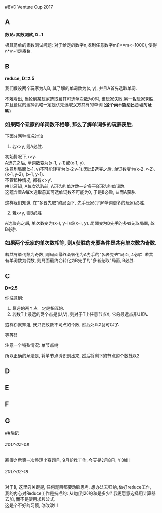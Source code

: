 #8VC Venture Cup 2017

## A
**数论: 素数测试, D=1**

极其简单的素数测试问题: 对于给定的数字n,找到任意数字m(1<=m<=1000), 使得n*m+1是素数.

## B
**reduce, D=2.5**

我们假设两个玩家为A,B, 其了解的单词数为(x, y), 并且A首先选取单词.

不难看出, 当轮到某玩家选取且其可选单次数为0时, 该玩家失败,另一名玩家获胜.
并且最优的选择策略一定是优先选取双方共有的单词.(**这个尚不能给出合理的证明**)

### 如果两个玩家的单词数不相等, 那么了解单词多的玩家获胜.
下面分两种情况讨论.

1. 若x&gt;y, 则A必胜.

初始情况下,x&gt;y.  
A选完之后, 单词数变为(x-1, y-1)或(x-1, y).  
注意到局面(x-1, y)不可能转变为(x-2,y-1),因此B选完之后, 单词数变为(x-2, y-2), (x-1, y-2), (x-1, y-1).  
不管那种情况, 都有x'&gt;y'.  
由此可知, A每次选取前, A可选的单次数一定多于B可选的单词数.  
这蕴含着A每次选取前其可选单词数不可能为0, 于是B必败, 从而A获胜.

这样我们知道, 在"多者先取"的局面下, 先手玩家(了解单词更多的玩家)必胜.

2. 若x&lt;y, 则B必胜

A选取完之后, 单次数变为(x-1, y-1)或(x-1, y).
局面变为B先手的多者先取局面, 故B必胜.

### 如果两个玩家的单次数相等, 则A获胜的充要条件是共有单次数为奇数.

若共有单词数为奇数, 则局面最终会转化为A先手的"多者先去"局面, A必胜.
若共有单词数为偶数, 则局面最终会转化为B先手的"多者先取"局面, B必胜.

## C
**D=2.5**

你注意到:
1. 最远的两个点一定是相互的.
2. 若数T上最远的两个点是(U,V), 则对于T上任意节点X, 它的最远点非U即V.

这样你就知道, 我只要数数不同点的个数, 然后处以2就可以了.

等等!!!

注意一个特殊情况: 单节点树.

所以正确的解法是, 将单节点树识别出来, 然后将剩下的节点的个数处以2

## D
## E
## F
## G

##后记

###### 2017-02-08
寒假之后第一次整理比赛题目, 9月份找工作, 今天是2月8日, 加油!!!

###### 2017-02-18
对于B, 这里的关键是, 任何题目都要动脑思考, 想办法去归纳, 做好reduce工作,   
我的内心对Reduce工作是抗拒的: 从1加到20的和是多少? 我更愿意选择用计算器去加, 而不是使用求和公式.  
这是个不好的习惯, 改改改!!!
